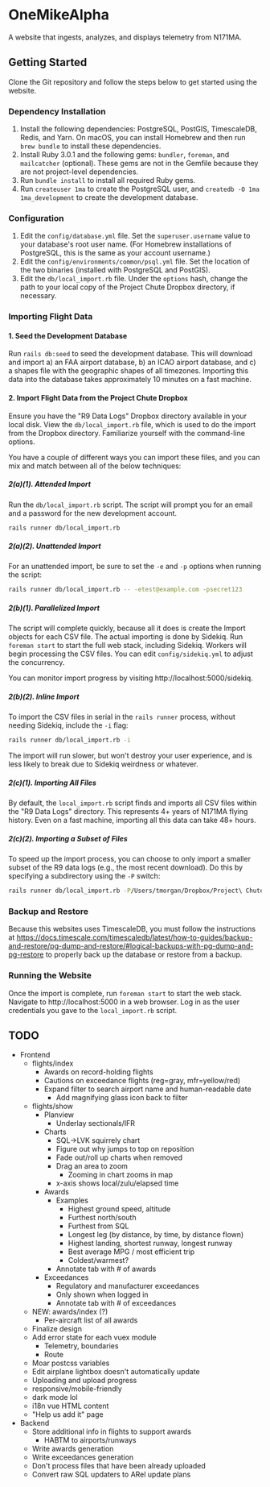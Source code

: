 # OneMikeAlpha

A website that ingests, analyzes, and displays telemetry from N171MA.

## Getting Started

Clone the Git repository and follow the steps below to get started using the
website.

### Dependency Installation

1. Install the following dependencies: PostgreSQL, PostGIS, TimescaleDB, Redis,
   and Yarn. On macOS, you can install Homebrew and then run `brew bundle` to
   install these dependencies.
2. Install Ruby 3.0.1 and the following gems: `bundler`, `foreman`, and
   `mailcatcher` (optional). These gems are not in the Gemfile because they are
   not project-level dependencies.
3. Run `bundle install` to install all required Ruby gems.
4. Run `createuser 1ma` to create the PostgreSQL user, and
   `createdb -O 1ma 1ma_development` to create the development database.

### Configuration

1. Edit the `config/database.yml` file. Set the `superuser.username` value to
   your database's root user name. (For Homebrew installations of PostgreSQL,
   this is the same as your account username.)
2. Edit the `config/environments/common/psql.yml` file. Set the location of the
   two binaries (installed with PostgreSQL and PostGIS).
3. Edit the `db/local_import.rb` file. Under the `options` hash, change the path
   to your local copy of the Project Chute Dropbox directory, if necessary. 

### Importing Flight Data

#### 1. Seed the Development Database

Run `rails db:seed` to seed the development database. This will download and
import a) an FAA airport database, b) an ICAO airport database, and c) a shapes
file with the geographic shapes of all timezones. Importing this data into the
database takes approximately 10 minutes on a fast machine.

#### 2. Import Flight Data from the Project Chute Dropbox

Ensure you have the "R9 Data Logs" Dropbox directory available in your local
disk. View the `db/local_import.rb` file, which is used to do the import from
the Dropbox directory. Familiarize yourself with the command-line options.

You have a couple of different ways you can import these files, and you can mix
and match between all of the below techniques:

##### 2(a)(1). Attended Import

Run the `db/local_import.rb` script. The script will prompt you for an email and
a password for the new development account.

``` sh
rails runner db/local_import.rb
```

##### 2(a)(2). Unattended Import

For an unattended import, be sure to set the `-e` and `-p` options when running
the script:

``` sh
rails runner db/local_import.rb -- -etest@example.com -psecret123
```

##### 2(b)(1). Parallelized Import

The script will complete quickly, because all it does is create the Import
objects for each CSV file. The actual importing is done by Sidekiq. Run
`foreman start` to start the full web stack, including Sidekiq. Workers will
begin processing the CSV files. You can edit `config/sidekiq.yml` to adjust the
concurrency.

You can monitor import progress by visiting http://localhost:5000/sidekiq.

##### 2(b)(2). Inline Import

To import the CSV files in serial in the `rails runner` process, without needing
Sidekiq, include the `-i` flag:

``` sh
rails runner db/local_import.rb -i
```

The import will run slower, but won't destroy your user experience, and is less
likely to break due to Sidekiq weirdness or whatever.

##### 2(c)(1). Importing All Files

By default, the `local_import.rb` script finds and imports all CSV files within
the "R9 Data Logs" directory. This represents 4+ years of N171MA flying history.
Even on a fast machine, importing all this data can take 48+ hours.

##### 2(c)(2). Importing a Subset of Files

To speed up the import process, you can choose to only import a smaller subset
of the R9 data logs (e.g., the most recent download). Do this by specifying a
subdirectory using the `-P` switch:

``` sh
rails runner db/local_import.rb -P/Users/tmorgan/Dropbox/Project\ Chute/N171MA/Operation\ Records/R9\ Data\ Logs/2021-04-30
```

### Backup and Restore

Because this websites uses TimescaleDB, you must follow the instructions at
https://docs.timescale.com/timescaledb/latest/how-to-guides/backup-and-restore/pg-dump-and-restore/#logical-backups-with-pg-dump-and-pg-restore
to properly back up the database or restore from a backup.

### Running the Website

Once the import is complete, run `foreman start` to start the web stack.
Navigate to http://localhost:5000 in a web browser. Log in as the user
credentials you gave to the `local_import.rb` script.

## TODO

* Frontend
  * flights/index
    * Awards on record-holding flights
    * Cautions on exceedance flights (reg=gray, mfr=yellow/red)
    * Expand filter to search airport name and human-readable date
      * Add magnifying glass icon back to filter
  * flights/show
    * Planview
      * Underlay sectionals/IFR
    * Charts
      * SQL->LVK squirrely chart
      * Figure out why jumps to top on reposition
      * Fade out/roll up charts when removed
      * Drag an area to zoom
        * Zooming in chart zooms in map
      * x-axis shows local/zulu/elapsed time
    * Awards
      * Examples
        * Highest ground speed, altitude
        * Furthest north/south
        * Furthest from SQL
        * Longest leg (by distance, by time, by distance flown)
        * Highest landing, shortest runway, longest runway
        * Best average MPG / most efficient trip
        * Coldest/warmest?
      * Annotate tab with # of awards
    * Exceedances
      * Regulatory and manufacturer exceedances
      * Only shown when logged in
      * Annotate tab with # of exceedances
  * NEW: awards/index (?)
    * Per-aircraft list of all awards
  * Finalize design
  * Add error state for each vuex module
    * Telemetry, boundaries
    * Route
  * Moar postcss variables
  * Edit airplane lightbox doesn't automatically update
  * Uploading and upload progress
  * responsive/mobile-friendly
  * dark mode lol
  * i18n vue HTML content
  * "Help us add it" page
* Backend
  * Store additional info in flights to support awards
    * HABTM to airports/runways
  * Write awards generation
  * Write exceedances generation
  * Don't process files that have been already uploaded
  * Convert raw SQL updaters to ARel update plans
